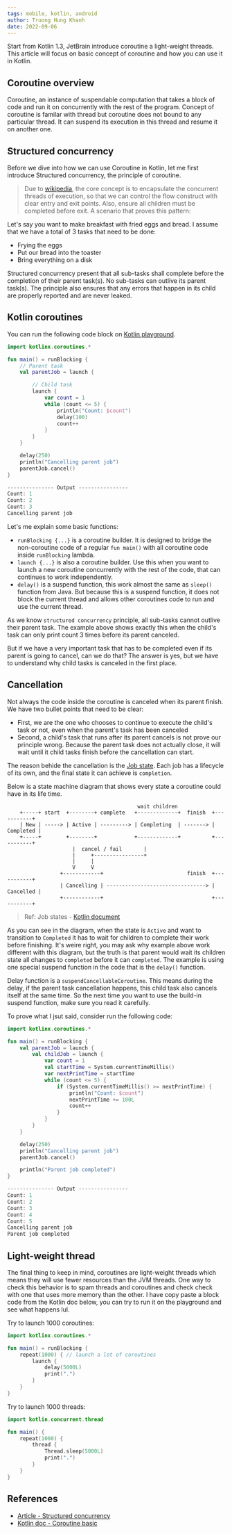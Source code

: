 ```yaml
---
tags: mobile, kotlin, android
author: Truong Hung Khanh
date: 2022-09-06
---
```


Start from Kotlin 1.3, JetBrain introduce coroutine a light-weight threads. This article will focus on basic concept of coroutine and how you can use it in Kotlin.

## Coroutine overview

Coroutine, an instance of suspendable computation that takes a block of code and run it on concurrently with the rest of the program. Concept of coroutine is familar with thread but coroutine does not bound to any particular thread. It can suspend its execution in this thread and resume it on another one.

## Structured concurrency

Before we dive into how we can use Coroutine in Kotlin, let me first introduce Structured concurrency, the principle of coroutine.

> Due to [wikipedia](https://en.wikipedia.org/wiki/Structured_concurrency), the core concept is to encapsulate the concurrent threads of execution, so that we can control the flow construct with clear entry and exit points. Also, ensure all children must be completed before exit. A scenario that proves this pattern:

Let's say you want to make breakfast with fried eggs and bread. I assume that we have a total of 3 tasks that need to be done:

- Frying the eggs
- Put our bread into the toaster
- Bring everything on a disk

Structured concurrency present that all sub-tasks shall complete before the completion of their parent task(s). No sub-tasks can outlive its parent task(s). The principle also ensures that any errors that happen in its child are properly reported and are never leaked.

## Kotlin coroutines

You can run the following code block on [Kotlin playground](https://play.kotlinlang.org/).

```kotlin
import kotlinx.coroutines.*

fun main() = runBlocking {
    // Parent task
    val parentJob = launch {

        // Child task
		launch {
            var count = 1
            while (count <= 5) {
                println("Count: $count")
                delay(100)
                count++
            }
        }
    }

    delay(250)
    println("Cancelling parent job")
    parentJob.cancel()
}

--------------- Output ----------------
Count: 1
Count: 2
Count: 3
Cancelling parent job
```

Let's me explain some basic functions:

- `runBlocking {...}` is a coroutine builder. It is designed to bridge the non-coroutine code of a regular `fun main()` with all coroutine code inside `runBlocking` lambda.
- `launch {...}` is also a coroutine builder. Use this when you want to launch a new coroutine concurrently with the rest of the code, that can continues to work independently.
- `delay()` is a suspend function, this work almost the same as `sleep()` function from Java. But because this is a suspend function, it does not block the current thread and allows other coroutines code to run and use the current thread.

As we know `structured concurrency` principle, all sub-tasks cannot outlive their parent task. The example above shows exactly this when the child's task can only print count 3 times before its parent canceled.

But if we have a very important task that has to be completed even if its parent is going to cancel, can we do that? The answer is yes, but we have to understand why child tasks is canceled in the first place.

## Cancellation

Not always the code inside the coroutine is canceled when its parent finish. We have two bullet points that need to be clear:

- First, we are the one who chooses to continue to execute the child's task or not, even when the parent's task has been canceled
- Second, a child's task that runs after its parent cancels is not prove our principle wrong. Because the parent task does not actually close, it will wait until it child tasks finish before the cancellation can start.

The reason behide the cancellation is the [Job state](https://kotlinlang.org/api/kotlinx.coroutines/kotlinx-coroutines-core/kotlinx.coroutines/-job/). Each job has a lifecycle of its own, and the final state it can achieve is `completion`.

Below is a state machine diagram that shows every state a coroutine could have in its life time.

```
                                          wait children
    +-----+ start  +--------+ complete   +-------------+  finish  +-----------+
    | New | -----> | Active | ---------> | Completing  | -------> | Completed |
    +-----+        +--------+            +-------------+          +-----------+
                     |  cancel / fail       |
                     |     +----------------+
                     |     |
                     V     V
                 +------------+                           finish  +-----------+
                 | Cancelling | --------------------------------> | Cancelled |
                 +------------+                                   +-----------+
```

> Ref: Job states - [Kotlin document](https://kotlinlang.org/api/kotlinx.coroutines/kotlinx-coroutines-core/kotlinx.coroutines/-job/)

As you can see in the diagram, when the state is `Active` and want to transition to `Completed` it has to wait for children to complete their work before finishing. It's weire right, you may ask why example above work different with this diagram, but the truth is that parent would wait its children state all changes to `completed` before it can `completed`. The example is using one special suspend function in the code that is the `delay()` function.

Delay function is a `suspendCancellableCoroutine`. This means during the delay, if the parent task cancellation happens, this child task also cancels itself at the same time. So the next time you want to use the build-in suspend function, make sure you read it carefully.

To prove what I jsut said, consider run the following code:

```kotlin
import kotlinx.coroutines.*

fun main() = runBlocking {
    val parentJob = launch {
        val childJob = launch {
            var count = 1
            val startTime = System.currentTimeMillis()
            var nextPrintTime = startTime
            while (count <= 5) {
                if (System.currentTimeMillis() >= nextPrintTime) {
                    println("Count: $count")
                    nextPrintTime += 100L
                    count++
                }
            }
        }
    }

    delay(250)
    println("Cancelling parent job")
    parentJob.cancel()

    println("Parent job completed")
}

--------------- Output ----------------
Count: 1
Count: 2
Count: 3
Count: 4
Count: 5
Cancelling parent job
Parent job completed
```

## Light-weight thread

The final thing to keep in mind, coroutines are light-weight threads which means they will use fewer resources than the JVM threads. One way to check this behavior is to spam threads and coroutines and check check with one that uses more memory than the other. I have copy paste a block code from the Kotlin doc below, you can try to run it on the playground and see what happens lul.

Try to launch 1000 coroutines:

```kotlin
import kotlinx.coroutines.*

fun main() = runBlocking {
    repeat(1000) { // launch a lot of coroutines
        launch {
            delay(5000L)
            print(".")
        }
    }
}
```

Try to launch 1000 threads:

```kotlin
import kotlin.concurrent.thread

fun main() {
    repeat(1000) {
        thread {
            Thread.sleep(5000L)
            print(".")
        }
    }
}
```

## References

- [Article - Structured concurrency](https://proandroiddev.com/structured-concurrency-in-action-97c749a8f755#:~:text=%E2%80%9CStructured%20concurrency%E2%80%9D%20refers%20to%20a,scope%20of%20a%20parent%20operation.)
- [Kotlin doc - Coroutine basic](https://kotlinlang.org/docs/coroutines-basics.html)
